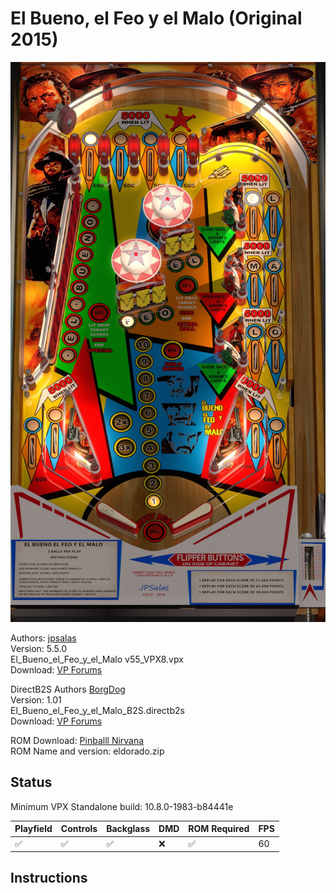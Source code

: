 # El Bueno, el Feo y el Malo (Original 2015)

![Table Preview](../../images/vpx-bueno.jpg)

Authors: [jpsalas](https://www.vpforums.org/index.php?showuser=277)  
Version: 5.5.0  
El_Bueno_el_Feo_y_el_Malo v55_VPX8.vpx  
Download: [VP Forums](https://www.vpforums.org/index.php?app=downloads&showfile=11605)

DirectB2S
Authors [BorgDog](https://www.vpforums.org/index.php?showuser=89975)  
Version: 1.01  
El_Bueno_el_Feo_y_el_Malo_B2S.directb2s  
Download: [VP Forums](https://www.vpforums.org/index.php?app=downloads&showfile=11623)  

ROM
Download: [Pinballl Nirvana](https://pinballnirvana.com/forums/resources/eldorado.1766/)    
ROM Name and version: eldorado.zip  

## Status 

Minimum VPX Standalone build: 10.8.0-1983-b84441e

| Playfield | Controls | Backglass | DMD | ROM Required | FPS | 
|-----------|----------|-----------|-----|--------------|-----|
| :white_check_mark: | :white_check_mark: | :white_check_mark: | :x: | :white_check_mark: | 60 |

## Instructions


